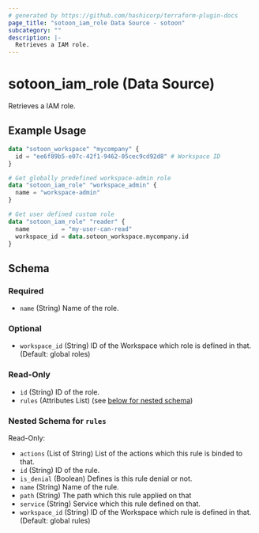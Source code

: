 ```yaml
---
# generated by https://github.com/hashicorp/terraform-plugin-docs
page_title: "sotoon_iam_role Data Source - sotoon"
subcategory: ""
description: |-
  Retrieves a IAM role.
---
```


# sotoon_iam_role (Data Source)

Retrieves a IAM role.

## Example Usage

```terraform
data "sotoon_workspace" "mycompany" {
  id = "ee6f89b5-e07c-42f1-9462-05cec9cd92d8" # Workspace ID
}

# Get globally predefined workspace-admin role 
data "sotoon_iam_role" "workspace_admin" {
  name = "workspace-admin"
}

# Get user defined custom role
data "sotoon_iam_role" "reader" {
  name         = "my-user-can-read"
  workspace_id = data.sotoon_workspace.mycompany.id
}
```

<!-- schema generated by tfplugindocs -->
## Schema

### Required

- `name` (String) Name of the role.

### Optional

- `workspace_id` (String) ID of the Workspace which role is defined in that. (Default: global roles)

### Read-Only

- `id` (String) ID of the role.
- `rules` (Attributes List) (see [below for nested schema](#nestedatt--rules))

<a id="nestedatt--rules"></a>
### Nested Schema for `rules`

Read-Only:

- `actions` (List of String) List of the actions which this rule is binded to that.
- `id` (String) ID of the rule.
- `is_denial` (Boolean) Defines is this rule denial or not.
- `name` (String) Name of the rule.
- `path` (String) The path which this rule applied on that
- `service` (String) Service which this rule defined on that.
- `workspace_id` (String) ID of the Workspace which rule is defined in that. (Default: global rules)
